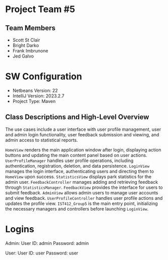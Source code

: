 # Project Team #5

## Team Members

- Scott St Clair
- Bright Darko
- Frank Imbrunone
- Jed Galvo

# SW Configuration

- Netbeans Version: 22
- IntelliJ Version: 2023.2.7
- Project Type: Maven

## Class Descriptions and High-Level Overview

The use cases include a user interface with user profile management, user and admin login functionality,
user feedback submission and viewing, and admin access to statistical reports.

`HomeView` renders the main application window after login, displaying action buttons and updating the main content
panel based on user actions.
`UserProfileManager` handles user profile operations, including authentication, registration, deletion, and data
persistence.
`LoginView` manages the login interface, authenticating users and directing them to `HomeView` upon success.
`StatisticsView` displays park statistics for the admin user. `FeedbackController` manages adding and retrieving
feedback through `StatisticsManager`.
`FeedbackView` provides the interface for users to submit feedback. `AdminView` allows admin users to manage user
accounts and view feedback.
`UserProfileController` handles user profile actions and updates the profile view.
`IST412_Group5` is the main entry point, initializing the necessary managers and controllers before
launching `LoginView`.

# Logins

Admin:
User ID: admin
Password: admin

User:
User ID: user
Password: user



